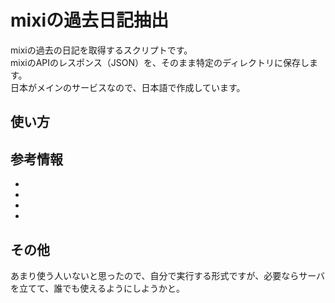 # mixiの過去日記抽出

mixiの過去の日記を取得するスクリプトです。  
mixiのAPIのレスポンス（JSON）を、そのまま特定のディレクトリに保存します。  
日本がメインのサービスなので、日本語で作成しています。  

## 使い方




## 参考情報

* []()
* []()
* []()
* []()

## その他

あまり使う人いないと思ったので、自分で実行する形式ですが、必要ならサーバを立てて、誰でも使えるようにしようかと。  
